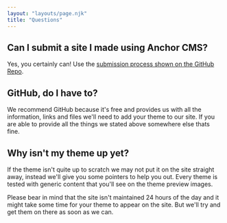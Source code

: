 ```yaml
---
layout: "layouts/page.njk"
title: "Questions"
---
```

## Can I submit a site I made using Anchor CMS?

Yes, you certainly can! Use the [submission process shown on the GitHub Repo](https://github.com/daviddarnes/anchorthemes.com#submitting-a-theme-or-site).

## GitHub, do I have to?

We recommend GitHub because it's free and provides us with all the information, links and files we'll need to add your theme to our site. If you are able to provide all the things we stated above somewhere else thats fine.

## Why isn't my theme up yet?

If the theme isn't quite up to scratch we may not put it on the site straight away, instead we'll give you some pointers to help you out. Every theme is tested with generic content that you'll see on the theme preview images.

Please bear in mind that the site isn't maintained 24 hours of the day and it might take some time for your theme to appear on the site. But we'll try and get them on there as soon as we can.
